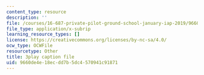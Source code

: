 ```yaml
---
content_type: resource
description: ''
file: /courses/16-687-private-pilot-ground-school-january-iap-2019/9660de4e18ecdd7b5dc4570941c91871_MNIYBTHc6mg.srt
file_type: application/x-subrip
learning_resource_types: []
license: https://creativecommons.org/licenses/by-nc-sa/4.0/
ocw_type: OCWFile
resourcetype: Other
title: 3play caption file
uid: 9660de4e-18ec-dd7b-5dc4-570941c91871
---
```


